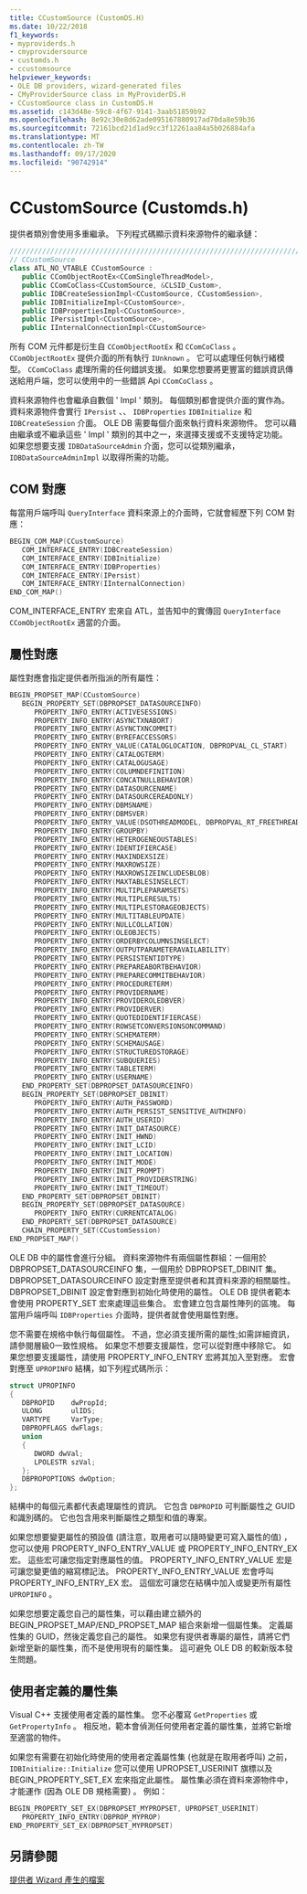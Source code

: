 ```yaml
---
title: CCustomSource (CustomDS.H)
ms.date: 10/22/2018
f1_keywords:
- myproviderds.h
- cmyprovidersource
- customds.h
- ccustomsource
helpviewer_keywords:
- OLE DB providers, wizard-generated files
- CMyProviderSource class in MyProviderDS.H
- CCustomSource class in CustomDS.H
ms.assetid: c143d48e-59c8-4f67-9141-3aab51859b92
ms.openlocfilehash: 8e92c30e8d62ade095167880917ad70da8e59b36
ms.sourcegitcommit: 72161bcd21d1ad9cc3f12261aa84a5b026884afa
ms.translationtype: MT
ms.contentlocale: zh-TW
ms.lasthandoff: 09/17/2020
ms.locfileid: "90742914"
---
```

# <a name="ccustomsource-customdsh"></a>CCustomSource (Customds.h) 

提供者類別會使用多重繼承。 下列程式碼顯示資料來源物件的繼承鏈：

```cpp
/////////////////////////////////////////////////////////////////////////
// CCustomSource
class ATL_NO_VTABLE CCustomSource :
   public CComObjectRootEx<CComSingleThreadModel>,
   public CComCoClass<CCustomSource, &CLSID_Custom>,
   public IDBCreateSessionImpl<CCustomSource, CCustomSession>,
   public IDBInitializeImpl<CCustomSource>,
   public IDBPropertiesImpl<CCustomSource>,
   public IPersistImpl<CCustomSource>,
   public IInternalConnectionImpl<CCustomSource>
```

所有 COM 元件都是衍生自 `CComObjectRootEx` 和 `CComCoClass` 。 `CComObjectRootEx` 提供介面的所有執行 `IUnknown` 。 它可以處理任何執行緒模型。 `CComCoClass` 處理所需的任何錯誤支援。 如果您想要將更豐富的錯誤資訊傳送給用戶端，您可以使用中的一些錯誤 Api `CComCoClass` 。

資料來源物件也會繼承自數個 ' Impl ' 類別。 每個類別都會提供介面的實作為。 資料來源物件會實行 `IPersist` 、、 `IDBProperties` `IDBInitialize` 和 `IDBCreateSession` 介面。 OLE DB 需要每個介面來執行資料來源物件。 您可以藉由繼承或不繼承這些 ' Impl ' 類別的其中之一，來選擇支援或不支援特定功能。 如果您想要支援 `IDBDataSourceAdmin` 介面，您可以從類別繼承， `IDBDataSourceAdminImpl` 以取得所需的功能。

## <a name="com-map"></a>COM 對應

每當用戶端呼叫 `QueryInterface` 資料來源上的介面時，它就會經歷下列 COM 對應：

```cpp
BEGIN_COM_MAP(CCustomSource)
   COM_INTERFACE_ENTRY(IDBCreateSession)
   COM_INTERFACE_ENTRY(IDBInitialize)
   COM_INTERFACE_ENTRY(IDBProperties)
   COM_INTERFACE_ENTRY(IPersist)
   COM_INTERFACE_ENTRY(IInternalConnection)
END_COM_MAP()
```

COM_INTERFACE_ENTRY 宏來自 ATL，並告知中的實傳回 `QueryInterface` `CComObjectRootEx` 適當的介面。

## <a name="property-map"></a>屬性對應

屬性對應會指定提供者所指派的所有屬性：

```cpp
BEGIN_PROPSET_MAP(CCustomSource)
   BEGIN_PROPERTY_SET(DBPROPSET_DATASOURCEINFO)
      PROPERTY_INFO_ENTRY(ACTIVESESSIONS)
      PROPERTY_INFO_ENTRY(ASYNCTXNABORT)
      PROPERTY_INFO_ENTRY(ASYNCTXNCOMMIT)
      PROPERTY_INFO_ENTRY(BYREFACCESSORS)
      PROPERTY_INFO_ENTRY_VALUE(CATALOGLOCATION, DBPROPVAL_CL_START)
      PROPERTY_INFO_ENTRY(CATALOGTERM)
      PROPERTY_INFO_ENTRY(CATALOGUSAGE)
      PROPERTY_INFO_ENTRY(COLUMNDEFINITION)
      PROPERTY_INFO_ENTRY(CONCATNULLBEHAVIOR)
      PROPERTY_INFO_ENTRY(DATASOURCENAME)
      PROPERTY_INFO_ENTRY(DATASOURCEREADONLY)
      PROPERTY_INFO_ENTRY(DBMSNAME)
      PROPERTY_INFO_ENTRY(DBMSVER)
      PROPERTY_INFO_ENTRY_VALUE(DSOTHREADMODEL, DBPROPVAL_RT_FREETHREAD)
      PROPERTY_INFO_ENTRY(GROUPBY)
      PROPERTY_INFO_ENTRY(HETEROGENEOUSTABLES)
      PROPERTY_INFO_ENTRY(IDENTIFIERCASE)
      PROPERTY_INFO_ENTRY(MAXINDEXSIZE)
      PROPERTY_INFO_ENTRY(MAXROWSIZE)
      PROPERTY_INFO_ENTRY(MAXROWSIZEINCLUDESBLOB)
      PROPERTY_INFO_ENTRY(MAXTABLESINSELECT)
      PROPERTY_INFO_ENTRY(MULTIPLEPARAMSETS)
      PROPERTY_INFO_ENTRY(MULTIPLERESULTS)
      PROPERTY_INFO_ENTRY(MULTIPLESTORAGEOBJECTS)
      PROPERTY_INFO_ENTRY(MULTITABLEUPDATE)
      PROPERTY_INFO_ENTRY(NULLCOLLATION)
      PROPERTY_INFO_ENTRY(OLEOBJECTS)
      PROPERTY_INFO_ENTRY(ORDERBYCOLUMNSINSELECT)
      PROPERTY_INFO_ENTRY(OUTPUTPARAMETERAVAILABILITY)
      PROPERTY_INFO_ENTRY(PERSISTENTIDTYPE)
      PROPERTY_INFO_ENTRY(PREPAREABORTBEHAVIOR)
      PROPERTY_INFO_ENTRY(PREPARECOMMITBEHAVIOR)
      PROPERTY_INFO_ENTRY(PROCEDURETERM)
      PROPERTY_INFO_ENTRY(PROVIDERNAME)
      PROPERTY_INFO_ENTRY(PROVIDEROLEDBVER)
      PROPERTY_INFO_ENTRY(PROVIDERVER)
      PROPERTY_INFO_ENTRY(QUOTEDIDENTIFIERCASE)
      PROPERTY_INFO_ENTRY(ROWSETCONVERSIONSONCOMMAND)
      PROPERTY_INFO_ENTRY(SCHEMATERM)
      PROPERTY_INFO_ENTRY(SCHEMAUSAGE)
      PROPERTY_INFO_ENTRY(STRUCTUREDSTORAGE)
      PROPERTY_INFO_ENTRY(SUBQUERIES)
      PROPERTY_INFO_ENTRY(TABLETERM)
      PROPERTY_INFO_ENTRY(USERNAME)
   END_PROPERTY_SET(DBPROPSET_DATASOURCEINFO)
   BEGIN_PROPERTY_SET(DBPROPSET_DBINIT)
      PROPERTY_INFO_ENTRY(AUTH_PASSWORD)
      PROPERTY_INFO_ENTRY(AUTH_PERSIST_SENSITIVE_AUTHINFO)
      PROPERTY_INFO_ENTRY(AUTH_USERID)
      PROPERTY_INFO_ENTRY(INIT_DATASOURCE)
      PROPERTY_INFO_ENTRY(INIT_HWND)
      PROPERTY_INFO_ENTRY(INIT_LCID)
      PROPERTY_INFO_ENTRY(INIT_LOCATION)
      PROPERTY_INFO_ENTRY(INIT_MODE)
      PROPERTY_INFO_ENTRY(INIT_PROMPT)
      PROPERTY_INFO_ENTRY(INIT_PROVIDERSTRING)
      PROPERTY_INFO_ENTRY(INIT_TIMEOUT)
   END_PROPERTY_SET(DBPROPSET_DBINIT)
   BEGIN_PROPERTY_SET(DBPROPSET_DATASOURCE)
      PROPERTY_INFO_ENTRY(CURRENTCATALOG)
   END_PROPERTY_SET(DBPROPSET_DATASOURCE)
   CHAIN_PROPERTY_SET(CCustomSession)
END_PROPSET_MAP()
```

OLE DB 中的屬性會進行分組。 資料來源物件有兩個屬性群組：一個用於 DBPROPSET_DATASOURCEINFO 集，一個用於 DBPROPSET_DBINIT 集。 DBPROPSET_DATASOURCEINFO 設定對應至提供者和其資料來源的相關屬性。 DBPROPSET_DBINIT 設定會對應到初始化時使用的屬性。 OLE DB 提供者範本會使用 PROPERTY_SET 宏來處理這些集合。 宏會建立包含屬性陣列的區塊。 每當用戶端呼叫 `IDBProperties` 介面時，提供者就會使用屬性對應。

您不需要在規格中執行每個屬性。 不過，您必須支援所需的屬性;如需詳細資訊，請參閱層級0一致性規格。 如果您不想要支援屬性，您可以從對應中移除它。 如果您想要支援屬性，請使用 PROPERTY_INFO_ENTRY 宏將其加入至對應。 宏會對應至 `UPROPINFO` 結構，如下列程式碼所示：

```cpp
struct UPROPINFO
{
   DBPROPID    dwPropId;
   ULONG       ulIDS;
   VARTYPE     VarType;
   DBPROPFLAGS dwFlags;
   union
   {
      DWORD dwVal;
      LPOLESTR szVal;
   };
   DBPROPOPTIONS dwOption;
};
```

結構中的每個元素都代表處理屬性的資訊。 它包含 `DBPROPID` 可判斷屬性之 GUID 和識別碼的。 它也包含用來判斷屬性之類型和值的專案。

如果您想要變更屬性的預設值 (請注意，取用者可以隨時變更可寫入屬性的值) ，您可以使用 PROPERTY_INFO_ENTRY_VALUE 或 PROPERTY_INFO_ENTRY_EX 宏。 這些宏可讓您指定對應屬性的值。 PROPERTY_INFO_ENTRY_VALUE 宏是可讓您變更值的縮寫標記法。 PROPERTY_INFO_ENTRY_VALUE 宏會呼叫 PROPERTY_INFO_ENTRY_EX 宏。 這個宏可讓您在結構中加入或變更所有屬性 `UPROPINFO` 。

如果您想要定義您自己的屬性集，可以藉由建立額外的 BEGIN_PROPSET_MAP/END_PROPSET_MAP 組合來新增一個屬性集。 定義屬性集的 GUID，然後定義您自己的屬性。 如果您有提供者專屬的屬性，請將它們新增至新的屬性集，而不是使用現有的屬性集。 這可避免 OLE DB 的較新版本發生問題。

## <a name="user-defined-property-sets"></a>使用者定義的屬性集

Visual C++ 支援使用者定義的屬性集。 您不必覆寫 `GetProperties` 或 `GetPropertyInfo` 。 相反地，範本會偵測任何使用者定義的屬性集，並將它新增至適當的物件。

如果您有需要在初始化時使用的使用者定義屬性集 (也就是在取用者呼叫) 之前， `IDBInitialize::Initialize` 您可以使用 UPROPSET_USERINIT 旗標以及 BEGIN_PROPERTY_SET_EX 宏來指定此屬性。 屬性集必須在資料來源物件中，才能運作 (因為 OLE DB 規格需要) 。 例如：

```cpp
BEGIN_PROPERTY_SET_EX(DBPROPSET_MYPROPSET, UPROPSET_USERINIT)
   PROPERTY_INFO_ENTRY(DBPROP_MYPROP)
END_PROPERTY_SET_EX(DBPROPSET_MYPROPSET)
```

## <a name="see-also"></a>另請參閱

[提供者 Wizard 產生的檔案](../../data/oledb/provider-wizard-generated-files.md)<br/>
